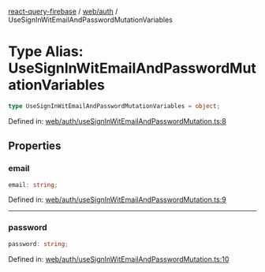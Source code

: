 [react-query-firebase](../../../modules.md) / [web/auth](../index.md) / UseSignInWitEmailAndPasswordMutationVariables

# Type Alias: UseSignInWitEmailAndPasswordMutationVariables

```ts
type UseSignInWitEmailAndPasswordMutationVariables = object;
```

Defined in: [web/auth/useSignInWitEmailAndPasswordMutation.ts:8](https://github.com/vpishuk/react-query-firebase/blob/47ed1ecd8b83d68dd4237e8eb73f6aa6dea2c1fa/web/auth/useSignInWitEmailAndPasswordMutation.ts#L8)

## Properties

### email

```ts
email: string;
```

Defined in: [web/auth/useSignInWitEmailAndPasswordMutation.ts:9](https://github.com/vpishuk/react-query-firebase/blob/47ed1ecd8b83d68dd4237e8eb73f6aa6dea2c1fa/web/auth/useSignInWitEmailAndPasswordMutation.ts#L9)

***

### password

```ts
password: string;
```

Defined in: [web/auth/useSignInWitEmailAndPasswordMutation.ts:10](https://github.com/vpishuk/react-query-firebase/blob/47ed1ecd8b83d68dd4237e8eb73f6aa6dea2c1fa/web/auth/useSignInWitEmailAndPasswordMutation.ts#L10)
